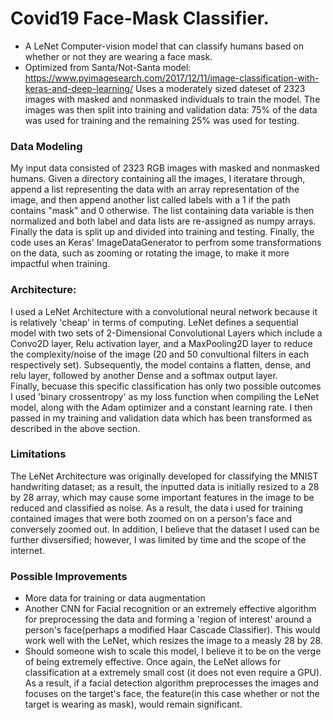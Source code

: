 # Covid19 Face-Mask Classifier. 
  -  A LeNet Computer-vision model that can classify humans based on whether or not they are wearing a face mask. 
  -  Optimized from Santa/Not-Santa model: https://www.pyimagesearch.com/2017/12/11/image-classification-with-keras-and-deep-learning/ 
Uses a moderately sized dateset of  2323 images with masked and nonmasked individuals to train the model. The images was then split into training and validation data: 75% of the data was used for training and the remaining 25% was used for testing.

### Data Modeling
My input data consisted of 2323 RGB images with masked and nonmasked humans. Given a directory containing all the images, I iteratare through, append a list representing the data with an array representation of the image, and then append another list called labels with a 1 if the path contains "mask" and 0 otherwise. The list containing data variable is then normalized and both label and data lists are re-assigned as numpy arrays. Finally the data is split up and divided into training and testing. Finally, the code uses an Keras' ImageDataGenerator to perfrom some transformations on the data, such as zooming or rotating the image,  to make it more impactful when training.


### Architecture:
I used a LeNet Architecture with a convolutional neural network because it is relatively 'cheap' in terms of computing. LeNet defines a sequential model with two sets of 2-Dimensional Convolutional Layers which include a Convo2D layer, Relu activation layer, and a MaxPooling2D layer to reduce the complexity/noise of the image (20 and 50 convultional filters in each respectively set). Subsequently, the model contains a flatten, dense, and relu layer, followed by another Dense and a softmax output layer.  
Finally, becuase this specific classification has only two possible outcomes I used 'binary crossentropy' as my loss function when compiling the LeNet model, along with the Adam optimizer and a constant learning rate. I then passed in my training and validation data which has been transformed as described in the above section.

### Limitations
The LeNet Architecture was originally developed for classifying the MNIST handwriting dataset; as a result, the inputted data is initially resized to a 28 by 28 array, which may cause some important features in the image to be reduced and classified as noise. As a result, the data i used for training contained images that were both zoomed on on a person's face and conversely zoomed out. In addition, I believe that the dataset I used can be further divsersified; however, I was limited by time and the scope of the internet. 

### Possible Improvements
 -  More data for training or data augmentation
 -  Another CNN for Facial recognition or an extremely effective algorithm for preprocessing the data and forming a 'region of interest' around a person's face(perhaps a modified Haar Cascade Classifier). This would work well with the LeNet, which resizes the image to a measly 28 by 28.
 -  Should someone wish to scale this model, I believe it to be on the verge of being extremely effective. Once again, the LeNet allows for classification at a extremely small cost (it does not even require a GPU). As a result, if a facial detection algorithm preprocesses the images and focuses on the target's face, the feature(in this case whether or not the target is wearing as mask), would remain significant.

